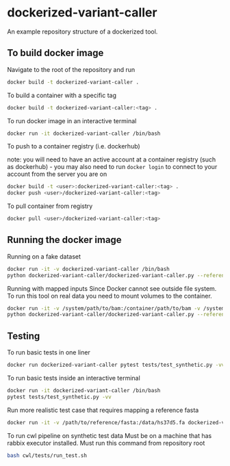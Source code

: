 # dockerized-variant-caller
An example repository structure of a dockerized tool.

## To build docker image

Navigate to the root of the repository and run
```bash
docker build -t dockerized-variant-caller .
```

To build a container with a specific tag
```bash
docker build -t dockerized-variant-caller:<tag> .
```

To run docker image in an interactive terminal
```bash
docker run -it dockerized-variant-caller /bin/bash
```

To push to a container registry (i.e. dockerhub)

note: you will need to have an active account at a container registry (such as dockerhub)
    - you may also need to run `docker login` to connect to your account from the server you are on
```bash
docker build -t <user>:dockerized-variant-caller:<tag> .
docker push <user>/dockerized-variant-caller:<tag>
```

To pull container from registry
```bash
docker pull <user>/dockerized-variant-caller:<tag>
```

## Running the docker image
Running on a fake dataset
```bash
docker run -it -v dockerized-variant-caller /bin/bash
python dockerized-variant-caller/dockerized-variant-caller.py --reference-fasta tests/data/synthetic/synthetic.fa --output-vcf output.vcf tests/data/synthetic/synthetic.bam
```

Running with mapped inputs
Since Docker cannot see outside file system. To run this tool on real data you need to mount volumes to the container.
```bash
docker run -it -v /system/path/to/bam:/container/path/to/bam -v /system/path/to/reference:/container/path/to/reference -v /system/path/to/output/directory:/container/path/to/output/directory dockerized-variant-caller /bin/bash
python dockerized-variant-caller/dockerized-variant-caller.py --reference-fasta /container/path/to/reference --output-vcf /container/path/to/output/directory/output.vcf /container/path/to/bam
```


## Testing

To run basic tests in one liner
```bash
docker run dockerized-variant-caller pytest tests/test_synthetic.py -vv
```

To run basic tests inside an interactive terminal
```bash
docker run -it dockerized-variant-caller /bin/bash
pytest tests/test_synthetic.py -vv
```

Run more realistic test case that requires mapping a reference fasta
```bash
docker run -it -v /path/to/reference/fasta:/data/hs37d5.fa dockerized-variant-caller pytest tests/test_real.py
```

To run cwl pipeline on synthetic test data
Must be on a machine that has rabbix executor installed.
Must run this command from repository root
```bash
bash cwl/tests/run_test.sh
```

